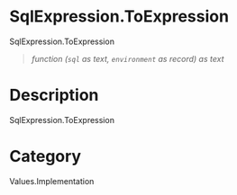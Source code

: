 # SqlExpression.ToExpression
SqlExpression.ToExpression
> _function (<code>sql</code> as text, <code>environment</code> as record) as text_

# Description 
SqlExpression.ToExpression
# Category 
Values.Implementation

